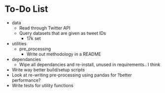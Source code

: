 # To-Do List

* data
  * Read through Twitter API
  * Query datasets that are given as tweet IDs
    * 17k set
* utilities
  * pre_processing
    * Write out methodology in a README
* dependancies
  * Wipe all dependancies and re-install, unused in requirements.. I think
* Write way better build/setup scripts
* Look at re-writing pre-processing using pandas for ?better performance?
* Write tests for utility functions